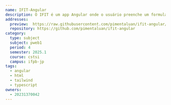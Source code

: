 ```yaml
---
name: IFIT-Angular
description: O IFIT é um app Angular onde o usuário preenche um formulário com dados como objetivo, frequência e local de treino, e recebe um plano de exercícios personalizado com base nessas informações.
addresses:
  preview:  https://raw.githubusercontent.com/pimentaluan/ifit-angular/refs/heads/main/ifit-app/src/logo.png
  repository: https://github.com/pimentaluan/ifit-angular
category:
  type: subject
  subject: pweb1
  period: 4
  semester: 2025.1
  course: cstsi
  campus: ifpb-jp
tags:
  - angular
  - html
  - tailwind
  - typescript
owners:
  - 20231370042
---
```

